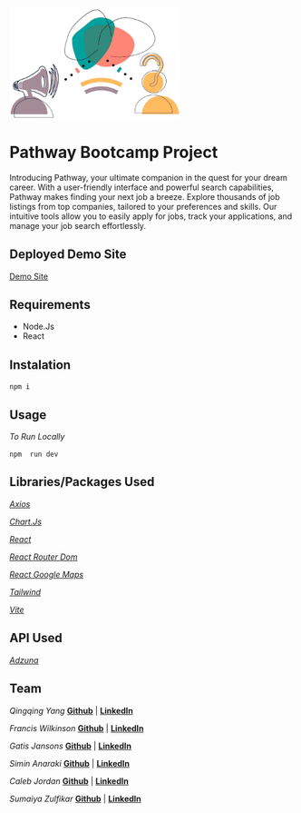 <img src="./public/images/home.png" width="300" style="background:white"/>

# Pathway Bootcamp Project

Introducing Pathway, your ultimate companion in the quest for your dream career.
With a user-friendly interface and powerful search capabilities, Pathway makes finding your next job a breeze. Explore thousands of job listings from top companies, tailored to your preferences and skills.
Our intuitive tools allow you to easily apply for jobs, track your applications, and manage your job search effortlessly.

## Deployed Demo Site

[Demo Site](https://jobpathway.netlify.app/)

## Requirements

- Node.Js
- React

## Instalation

```
npm i
```

## Usage

_To Run Locally_

```
npm  run dev
```

## Libraries/Packages Used

_[Axios](https://axios-http.com/)_

_[Chart.Js](https://www.chartjs.org/)_

_[React](https://react.dev/)_

_[React Router Dom](https://reactrouter.com/en/main)_

_[React Google Maps](https://visgl.github.io/react-google-maps/)_

_[Tailwind](https://tailwindcss.com/docs/guides/create-react-app)_

_[Vite](https://vitejs.dev/)_

## API Used

_[Adzuna](https://developer.adzuna.com/)_

## Team

_Qingqing Yang_ **[Github](https://github.com/qingh2o)** | **[LinkedIn](https://www.linkedin.com/in/qing-qing-yang-designer/)**

_Francis Wilkinson_ **[Github](https://github.com/franciswilkinson)** | **[LinkedIn](https://www.linkedin.com/in/francis-wilkinson/)**

_Gatis Jansons_ **[Github](https://github.com/RexActor)** | **[LinkedIn](https://www.linkedin.com/in/gatis-jansons/)**

_Simin Anaraki_ **[Github](https://github.com/SiminAnaraki)** | **[LinkedIn](https://www.linkedin.com/in/simin-anaraki/)**

_Caleb Jordan_ **[Github](https://github.com/calebtkjordan)** | **[LinkedIn](https://github.com/calebtkjordan)**

_Sumaiya Zulfikar_ **[Github](https://github.com/sumzulfikar)** | **[LinkedIn](https://www.linkedin.com/in/sumaiya-zulfikar/)**
